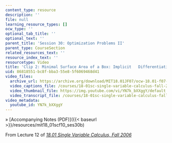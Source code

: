 ```yaml
---
content_type: resource
description: ''
file: null
learning_resource_types: []
ocw_type: ''
optional_tab_title: ''
optional_text: ''
parent_title: 'Session 30: Optimization Problems II'
parent_type: CourseSection
related_resources_text: ''
resource_index_text: ''
resourcetype: Video
title: 'Clip 2: Minimal Surface Area of a Box: Implicit   Differentiation'
uid: 86818551-bc8f-bba3-55e8-5f6069468d41
video_files:
  archive_url: https://archive.org/download/MIT18.01JF07/ocw-18.01-f07-lec12_300k.mp4
  video_captions_file: /courses/18-01sc-single-variable-calculus-fall-2010/652978ef2490531e898e5397de288fe7_YN7k_bXXggY.vtt
  video_thumbnail_file: https://img.youtube.com/vi/YN7k_bXXggY/default.jpg
  video_transcript_file: /courses/18-01sc-single-variable-calculus-fall-2010/ca3ac7c771d378b6d5d748505b86d381_YN7k_bXXggY.pdf
video_metadata:
  youtube_id: YN7k_bXXggY
---
```


» [Accompanying Notes (PDF)]({{< baseurl >}}/resources/mit18_01scf10_ses30b)

From Lecture 12 of [_18.01 Single Variable Calculus, Fall 2006_](/courses/18-01-single-variable-calculus-fall-2006/pages/video-lectures)